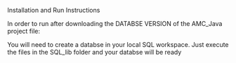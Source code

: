 Installation and Run Instructions

In order to run after downloading the DATABSE VERSION of the AMC_Java project file:

You will need to create a databse in your local SQL workspace. 
Just execute the files in the SQL_lib folder and your databse will be ready
